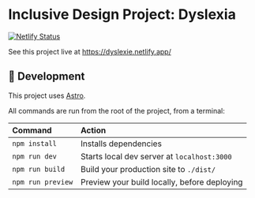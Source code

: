 # Inclusive Design Project: Dyslexia

[![Netlify Status](https://api.netlify.com/api/v1/badges/21fc270b-d06f-48b3-b728-f02d31a0b9d3/deploy-status)](https://app.netlify.com/sites/dyslexie/deploys)

See this project live at https://dyslexie.netlify.app/

## 🚀 Development

This project uses [Astro](https://astro.build).

All commands are run from the root of the project, from a terminal:

| Command           | Action                                       |
| :---------------- | :------------------------------------------- |
| `npm install`     | Installs dependencies                        |
| `npm run dev`     | Starts local dev server at `localhost:3000`  |
| `npm run build`   | Build your production site to `./dist/`      |
| `npm run preview` | Preview your build locally, before deploying |

